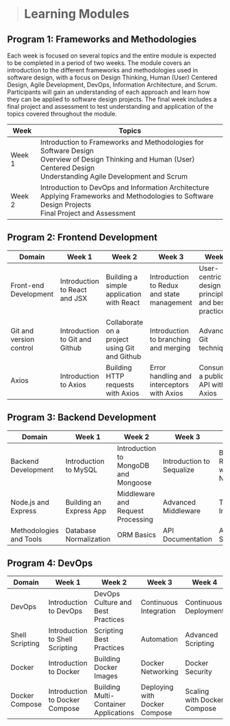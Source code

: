 > # Learning Modules

## Program 1: Frameworks and Methodologies

Each week is focused on several topics and the entire module is expected to be completed in a period of two weeks. The module covers an introduction to the different frameworks and methodologies used in software design, with a focus on Design Thinking, Human (User) Centered Design, Agile Development, DevOps, Information Architecture, and Scrum. Participants will gain an understanding of each approach and learn how they can be applied to software design projects. The final week includes a final project and assessment to test understanding and application of the topics covered throughout the module.

| Week   | Topics                                                                                                                                                                        |
| ------ | ----------------------------------------------------------------------------------------------------------------------------------------------------------------------------- |
| Week 1 | Introduction to Frameworks and Methodologies for Software Design<br>Overview of Design Thinking and Human (User) Centered Design<br>Understanding Agile Development and Scrum |
| Week 2 | Introduction to DevOps and Information Architecture<br>Applying Frameworks and Methodologies to Software Design Projects<br>Final Project and Assessment                      |

## Program 2: Frontend Development

| Domain                  | Week 1                         | Week 2                                        | Week 3                                     | Week 4                                            |
| ----------------------- | ------------------------------ | --------------------------------------------- | ------------------------------------------ | ------------------------------------------------- |
| Front-end Development   | Introduction to React and JSX  | Building a simple application with React      | Introduction to Redux and state management | User-centric design principles and best practices |
| Git and version control | Introduction to Git and Github | Collaborate on a project using Git and Github | Introduction to branching and merging      | Advanced Git techniques                           |
| Axios                   | Introduction to Axios          | Building HTTP requests with Axios             | Error handling and interceptors with Axios | Consuming a public API with Axios                 |

## Program 3: Backend Development

| Domain                  | Week 1                  | Week 2                               | Week 3                    | Week 4                      |
| ----------------------- | ----------------------- | ------------------------------------ | ------------------------- | --------------------------- |
| Backend Development     | Introduction to MySQL   | Introduction to MongoDB and Mongoose | Introduction to Sequalize | Building REST API with Node |
| Node.js and Express     | Building an Express App | Middleware and Request Processing    | Advanced Middleware       | Terminal Interfaces         |
| Methodologies and Tools | Database Normalization  | ORM Basics                           | API Documentation         | API Security                |

## Program 4: DevOps

| Domain          | Week 1                          | Week 2                                | Week 3                        | Week 4                      |
| --------------- | ------------------------------- | ------------------------------------- | ----------------------------- | --------------------------- |
| DevOps          | Introduction to DevOps          | DevOps Culture and Best Practices     | Continuous Integration        | Continuous Deployment       |
| Shell Scripting | Introduction to Shell Scripting | Scripting Best Practices              | Automation                    | Advanced Scripting          |
| Docker          | Introduction to Docker          | Building Docker Images                | Docker Networking             | Docker Security             |
| Docker Compose  | Introduction to Docker Compose  | Building Multi-Container Applications | Deploying with Docker Compose | Scaling with Docker Compose |
